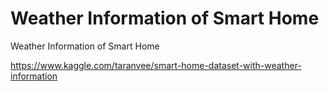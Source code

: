 # Weather Information of Smart Home
 Weather Information of Smart Home

https://www.kaggle.com/taranvee/smart-home-dataset-with-weather-information